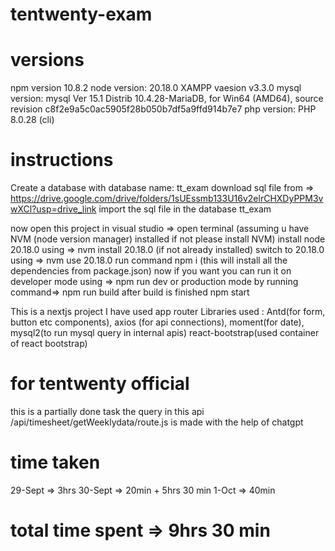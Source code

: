 # tentwenty-exam
# versions
 npm version 10.8.2
 node version: 20.18.0
 XAMPP vaesion v3.3.0
 mysql version: mysql  Ver 15.1 Distrib 10.4.28-MariaDB, for Win64 (AMD64), source revision c8f2e9a5c0ac5905f28b050b7df5a9ffd914b7e7
 php version: PHP 8.0.28 (cli)

# instructions
Create a database with database name: tt_exam
download sql file from => https://drive.google.com/drive/folders/1sUEssmb133U16v2elrCHXDyPPM3vwXCl?usp=drive_link
import the sql file in the database tt_exam 

now open this project in visual studio => open terminal
(assuming u have NVM (node version manager) installed if not please install NVM)
install node 20.18.0 using => nvm install 20.18.0 (if not already installed)
switch to 20.18.0 using => nvm use 20.18.0
run command npm i (this will install all the dependencies from package.json)
now if you want you can run it on developer mode using => npm run dev
or 
production mode by running command=> npm run build 
after build is finished npm start

This is a nextjs project 
I have used app router 
Libraries used :
 Antd(for form, button etc components), 
 axios (for api connections), 
 moment(for date), 
 mysql2(to run mysql query in internal apis)
 react-bootstrap(used container of react bootstrap)

# for tentwenty official 
this is a partially done task
the query in this api /api/timesheet/getWeeklydata/route.js is made with the help of chatgpt 

# time taken
29-Sept => 3hrs
30-Sept => 20min + 5hrs 30 min
1-Oct => 40min

# total time spent => 9hrs 30 min